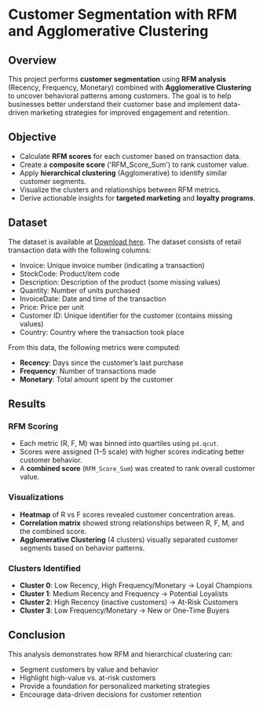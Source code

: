 # Customer Segmentation with RFM and Agglomerative Clustering

##  Overview

This project performs **customer segmentation** using **RFM analysis** (Recency, Frequency, Monetary) combined with **Agglomerative Clustering** to uncover behavioral patterns among customers. The goal is to help businesses better understand their customer base and implement data-driven marketing strategies for improved engagement and retention.


## Objective

- Calculate **RFM scores** for each customer based on transaction data.
- Create a **composite score** ('RFM_Score_Sum') to rank customer value.
- Apply **hierarchical clustering** (Agglomerative) to identify similar customer segments.
- Visualize the clusters and relationships between RFM metrics.
- Derive actionable insights for **targeted marketing** and **loyalty programs**.


## Dataset
The dataset is available at [Download here](https://archive.ics.uci.edu/dataset/502/online+retail+ii). 
The dataset consists of retail transaction data with the following columns:

- Invoice: Unique invoice number (indicating a transaction)
- StockCode: Product/item code
- Description: Description of the product (some missing values)
- Quantity: Number of units purchased
- InvoiceDate: Date and time of the transaction
- Price: Price per unit
- Customer ID: Unique identifier for the customer (contains missing values)
- Country: Country where the transaction took place

From this data, the following metrics were computed:
- **Recency**: Days since the customer’s last purchase  
- **Frequency**: Number of transactions made  
- **Monetary**: Total amount spent by the customer


## Results

### RFM Scoring

- Each metric (R, F, M) was binned into quartiles using `pd.qcut`.
- Scores were assigned (1–5 scale) with higher scores indicating better customer behavior.
- A **combined score** (`RFM_Score_Sum`) was created to rank overall customer value.

### Visualizations

- **Heatmap** of R vs F scores revealed customer concentration areas.
- **Correlation matrix** showed strong relationships between R, F, M, and the combined score.
- **Agglomerative Clustering** (4 clusters) visually separated customer segments based on behavior patterns.

### Clusters Identified

- **Cluster 0**: Low Recency, High Frequency/Monetary → Loyal Champions  
- **Cluster 1**: Medium Recency and Frequency → Potential Loyalists  
- **Cluster 2**: High Recency (inactive customers) → At-Risk Customers  
- **Cluster 3**: Low Frequency/Monetary → New or One-Time Buyers  

## Conclusion

This analysis demonstrates how RFM and hierarchical clustering can:

- Segment customers by value and behavior
- Highlight high-value vs. at-risk customers
- Provide a foundation for personalized marketing strategies
- Encourage data-driven decisions for customer retention

